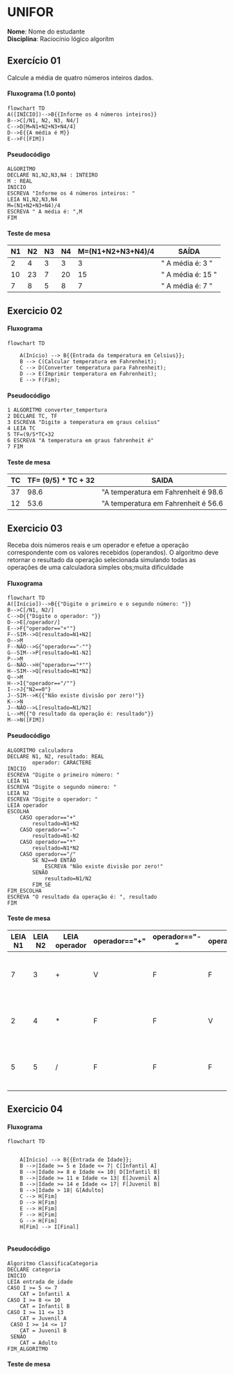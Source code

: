 # UNIFOR
**Nome**: Nome do estudante <br>
**Disciplina**: Raciocínio lógico algorítm

## Exercício 01
Calcule a média de quatro números inteiros dados.
#### Fluxograma (1.0 ponto)

```mermaid
flowchart TD
A([INÍCIO])-->B{{Informe os 4 números inteiros}}
B-->C[/N1, N2, N3, N4/]
C-->D[M=N1+N2+N3+N4/4]
D-->E{{A média é M}}
E-->F([FIM])
```

#### Pseudocódigo 

```
ALGORITMO
DECLARE N1,N2,N3,N4 : INTEIRO
M : REAL
INICIO
ESCREVA "Informe os 4 números inteiros: "
LEIA N1,N2,N3,N4
M=(N1+N2+N3+N4)/4
ESCREVA " A média é: ",M
FIM

```
#### Teste de mesa 
| N1 | N2 | N3 | N4 | M=(N1+N2+N3+N4)/4 | SAÍDA |
|      --      |      --      |      --      |      --      |      --      |    --    |
| 2     | 4      | 3  |  3     |  3   |      " A média é: 3 "    |
| 10   | 23        | 7        | 20 | 15  |    " A média é: 15 "       |
| 7  | 8         | 5       | 8 | 7  |     " A média é: 7 "      |

## Exercicio 02 

#### Fluxograma 
``` mermaid 
flowchart TD

    A(Início) --> B{{Entrada da temperatura em Celsius}};
    B --> C(Calcular temperatura em Fahrenheit);
    C --> D(Converter temperatura para Fahrenheit);
    D --> E(Imprimir temperatura em Fahrenheit);
    E --> F(Fim);

```

#### Pseudocódigo 
```
1 ALGORITMO converter_tempertura 
2 DECLARE TC, TF
3 ESCREVA "Digite a temperatura em graus celsius"
4 LEIA TC
5 TF=(9/5*TC+32
6 ESCREVA "A temperatura em graus fahrenheit é"
7 FIM
```

#### Teste de mesa
|  TC  | TF= (9/5) * TC + 32 | SAIDA
|      --      |    --    |    --    |
| 37  | 98.6  | "A temperatura em Fahrenheit é 98.6 |
| 12  | 53.6  | "A temperatura em Fahrenheit é 56.6 |

## Exercicio 03 
Receba dois números reais e um operador e efetue a operação correspondente com os
valores recebidos (operandos). O algoritmo deve retornar o resultado da operação
selecionada simulando todas as operações de uma calculadora simples
obs;muita dificuldade 
#### Fluxograma 
```mermaid
flowchart TD
A([Início])-->B{{"Digite o primeiro e o segundo número: "}}
B-->C[/N1, N2/]
C-->D{{"Digite o operador: "}}
D-->E[/operador/]
E-->F{"operador=="+""}
F--SIM-->O[resultado=N1+N2]
O-->M
F--NÃO-->G{"operador=="-""}
G--SIM-->P[resultado=N1-N2]
P-->M
G--NÃO-->H{"operador=="*""}
H--SIM-->Q[resultado=N1*N2]
Q-->M
H-->I{"operador=="/""}
I-->J{"N2==0"}
J--SIM-->K{{"Não existe divisão por zero!"}}
K-->N
J--NÃO-->L[resultado=N1/N2]
L-->M{{"O resultado da operação é: resultado"}}
M-->N([FIM])
```
#### Pseudocódigo 
```
ALGORITMO calculadora
DECLARE N1, N2, resultado: REAL
		operador: CARACTERE
INICIO
ESCREVA "Digite o primeiro número: "
LEIA N1
ESCREVA "Digite o segundo número: "
LEIA N2
ESCREVA "Digite o operador: "
LEIA operador
ESCOLHA
	CASO operador=="+"
		resultado=N1+N2
	CASO operador=="-"
		resultado=N1-N2
	CASO operador=="*"
		resultado=N1*N2
	CASO operador=="/"
		SE N2==0 ENTÃO
			ESCREVA "Não existe divisão por zero!"
		SENÃO
			resultado=N1/N2
		FIM_SE
FIM_ESCOLHA
ESCREVA "O resultado da operação é: ", resultado
FIM	
```
#### Teste de mesa 

| LEIA N1 | LEIA N2 | LEIA operador | operador=="+"| operador=="-" | operador=="*" |operador=="/" | SAÍDA |
|    --   |   --    |       --      |      --      |      --       |    --         |    --        |   --  | 
| 7       | 3       | +             |        V     |          F    |            F  |            F | "O resultado da operação é: 10"  |
| 2       | 4       |     *         |         F    |       F       |       V       |     F        |  "O resultado da operação é: 8" |
| 5       |  5      |     /         |            F |            F  |            F  |            V |  "O resultado da operação é 1 " |

## Exercicio 04

#### Fluxograma 
```mermaid 
flowchart TD 

    
    A[Início] --> B{{Entrada de Idade}};
    B -->|Idade >= 5 e Idade <= 7| C[Infantil A]
    B -->|Idade >= 8 e Idade <= 10| D[Infantil B]
    B -->|Idade >= 11 e Idade <= 13| E[Juvenil A]
    B -->|Idade >= 14 e Idade <= 17| F[Juvenil B]
    B -->|Idade > 18| G[Adulto]
    C --> H[Fim]
    D --> H[Fim]
    E --> H[Fim]
    F --> H[Fim]
    G --> H[Fim]
    H[Fim] --> I[Final]


```


#### Pseudocódigo 
```
Algoritmo ClassificaCategoria
DECLARE categoria
INICIO 
LEIA entrada de idade
CASO I >= 5 <= 7 
    CAT = Infantil A
CASO I >= 8 <= 10
 	CAT = Infantil B
CASO I >= 11 <= 13
 	CAT = Juvenil A
 CASO I >= 14 <= 17
 	CAT = Juvenil B
 SENÃO
 	CAT = Adulto
FIM_ALGORITMO

``` 








#### Teste de mesa 







